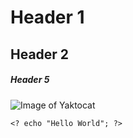 # Header 1
## Header 2
##### Header 5

![Image of Yaktocat](https://octodex.github.com/images/yaktocat.png)

```
<? echo "Hello World"; ?>
```
